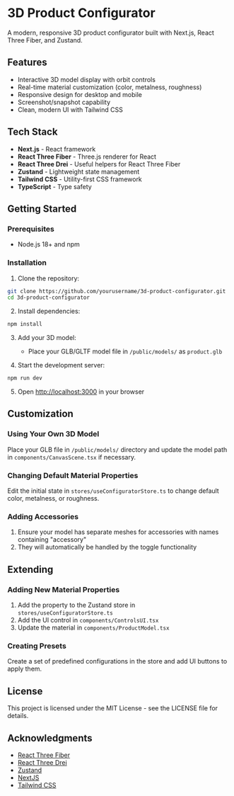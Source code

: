 # 3D Product Configurator

A modern, responsive 3D product configurator built with Next.js, React Three Fiber, and Zustand.

## Features

- Interactive 3D model display with orbit controls
- Real-time material customization (color, metalness, roughness)
- Responsive design for desktop and mobile
- Screenshot/snapshot capability
- Clean, modern UI with Tailwind CSS

## Tech Stack

- **Next.js** - React framework
- **React Three Fiber** - Three.js renderer for React
- **React Three Drei** - Useful helpers for React Three Fiber
- **Zustand** - Lightweight state management
- **Tailwind CSS** - Utility-first CSS framework
- **TypeScript** - Type safety

## Getting Started

### Prerequisites

- Node.js 18+ and npm

### Installation

1. Clone the repository:
```bash
git clone https://github.com/yourusername/3d-product-configurator.git
cd 3d-product-configurator
```

2. Install dependencies:
```bash
npm install
```

3. Add your 3D model:
   - Place your GLB/GLTF model file in `/public/models/` as `product.glb`

4. Start the development server:
```bash
npm run dev
```

5. Open [http://localhost:3000](http://localhost:3000) in your browser

## Customization

### Using Your Own 3D Model

Place your GLB file in `/public/models/` directory and update the model path in `components/CanvasScene.tsx` if necessary.

### Changing Default Material Properties

Edit the initial state in `stores/useConfiguratorStore.ts` to change default color, metalness, or roughness.

### Adding Accessories

1. Ensure your model has separate meshes for accessories with names containing "accessory"
2. They will automatically be handled by the toggle functionality

## Extending

### Adding New Material Properties

1. Add the property to the Zustand store in `stores/useConfiguratorStore.ts`
2. Add the UI control in `components/ControlsUI.tsx`
3. Update the material in `components/ProductModel.tsx`

### Creating Presets

Create a set of predefined configurations in the store and add UI buttons to apply them.

## License

This project is licensed under the MIT License - see the LICENSE file for details.

## Acknowledgments

- [React Three Fiber](https://github.com/pmndrs/react-three-fiber)
- [React Three Drei](https://github.com/pmndrs/drei)
- [Zustand](https://github.com/pmndrs/zustand)
- [NextJS](https://nextjs.org/)
- [Tailwind CSS](https://tailwindcss.com/)

